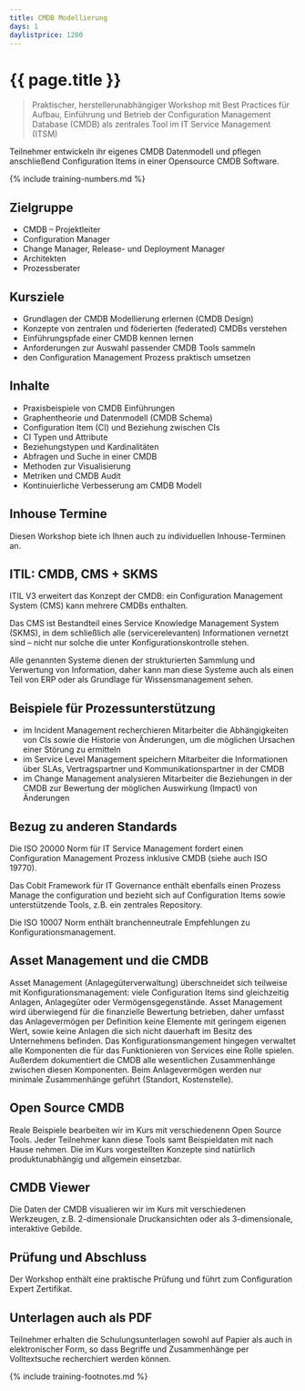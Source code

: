 ```yaml
---
title: CMDB Modellierung
days: 1
daylistprice: 1200
---
```

# {{ page.title }} 

> Praktischer, herstellerunabhängiger Workshop mit Best Practices für Aufbau, Einführung und Betrieb der Configuration Management Database (CMDB) als zentrales Tool im IT Service Management (ITSM)

Teilnehmer entwickeln ihr eigenes CMDB Datenmodell und pflegen anschließend Configuration Items in einer Opensource CMDB Software.

{% include training-numbers.md %}

## Zielgruppe

* CMDB – Projektleiter
* Configuration Manager
* Change Manager, Release- und Deployment Manager
* Architekten
* Prozessberater

## Kursziele

* Grundlagen der CMDB Modellierung erlernen (CMDB Design)
* Konzepte von zentralen und föderierten (federated) CMDBs verstehen
* Einführungspfade einer CMDB kennen lernen
* Anforderungen zur Auswahl passender CMDB Tools sammeln
* den Configuration Management Prozess praktisch umsetzen

## Inhalte

* Praxisbeispiele von CMDB Einführungen
* Graphentheorie und Datenmodell (CMDB Schema)
* Configuration Item (CI) und Beziehung zwischen CIs
* CI Typen und Attribute
* Beziehungstypen und Kardinalitäten
* Abfragen und Suche in einer CMDB
* Methoden zur Visualisierung
* Metriken und CMDB Audit
* Kontinuierliche Verbesserung am CMDB Modell

## Inhouse Termine

Diesen Workshop biete ich Ihnen auch zu individuellen Inhouse-Terminen an.

## ITIL: CMDB, CMS + SKMS

ITIL V3 erweitert das Konzept der CMDB: ein Configuration Management System (CMS) kann mehrere CMDBs enthalten.

Das CMS ist Bestandteil eines Service Knowledge Management System (SKMS), in dem schließlich alle (servicerelevanten) Informationen vernetzt sind – nicht nur solche die unter Konfigurationskontrolle stehen.

Alle genannten Systeme dienen der strukturierten Sammlung und Verwertung von Information, daher kann man diese Systeme auch als einen Teil von ERP oder als Grundlage für Wissensmanagement sehen.

## Beispiele für Prozessunterstützung

* im Incident Management recherchieren Mitarbeiter die Abhängigkeiten von CIs sowie die Historie von Änderungen, um die möglichen Ursachen einer Störung zu ermitteln
* im Service Level Management speichern Mitarbeiter die Informationen über SLAs, Vertragspartner und Kommunikationspartner in der CMDB
* im Change Management analysieren Mitarbeiter die Beziehungen in der CMDB zur Bewertung der möglichen Auswirkung (Impact) von Änderungen

## Bezug zu anderen Standards

Die ISO 20000 Norm für IT Service Management fordert einen Configuration Management Prozess inklusive CMDB (siehe auch ISO 19770).

Das Cobit Framework für IT Governance enthält ebenfalls einen Prozess Manage the configuration und bezieht sich auf Configuration Items sowie unterstützende Tools, z.B. ein zentrales Repository.

Die ISO 10007 Norm enthält branchenneutrale Empfehlungen zu Konfigurationsmanagement.

## Asset Management und die CMDB

Asset Management (Anlagegüterverwaltung) überschneidet sich teilweise mit Konfigurationsmanagement: viele Configuration Items sind gleichzeitig Anlagen, Anlagegüter oder Vermögensgegenstände. Asset Management wird überwiegend für die finanzielle Bewertung betrieben, daher umfasst das Anlagevermögen per Definition keine Elemente mit geringem eigenen Wert, sowie keine Anlagen die sich nicht dauerhaft im Besitz des Unternehmens befinden. Das Konfigurationsmangement hingegen verwaltet alle Komponenten die für das Funktionieren von Services eine Rolle spielen. Außerdem dokumentiert die CMDB alle wesentlichen Zusammenhänge zwischen diesen Komponenten. Beim Anlagevermögen werden nur minimale Zusammenhänge geführt (Standort, Kostenstelle).

## Open Source CMDB

Reale Beispiele bearbeiten wir im Kurs mit verschiedenenn Open Source Tools. Jeder Teilnehmer kann diese Tools samt Beispieldaten mit nach Hause nehmen. Die im Kurs vorgestellten Konzepte sind natürlich produktunabhängig und allgemein einsetzbar.

## CMDB Viewer

Die Daten der CMDB visualieren wir im Kurs mit verschiedenen Werkzeugen, z.B. 2-dimensionale Druckansichten oder als 3-dimensionale, interaktive Gebilde.

## Prüfung und Abschluss

Der Workshop enthält eine praktische Prüfung und führt zum Configuration Expert Zertifikat.

## Unterlagen auch als PDF

Teilnehmer erhalten die Schulungsunterlagen sowohl auf Papier als auch in elektronischer Form, so dass Begriffe und Zusammenhänge per Volltextsuche recherchiert werden können.

{% include training-footnotes.md %}
